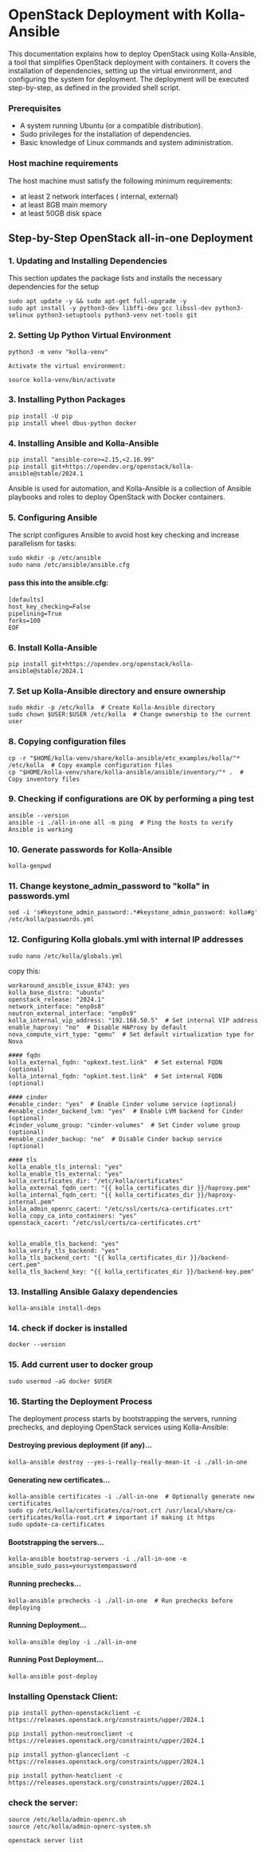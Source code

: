 # OpenStack Deployment with Kolla-Ansible

This documentation explains how to deploy OpenStack using Kolla-Ansible, a tool that simplifies OpenStack deployment with containers. It covers the installation of dependencies, setting up the virtual environment, and configuring the system for deployment. The deployment will be executed step-by-step, as defined in the provided shell script.

### Prerequisites

  - A system running Ubuntu (or a compatible distribution).
  - Sudo privileges for the installation of dependencies.
  - Basic knowledge of Linux commands and system administration.

### Host machine requirements

The host machine must satisfy the following minimum requirements:

   -  at least 2 network interfaces ( internal, external)
   -  at least 8GB main memory
   -  at least 50GB disk space


## Step-by-Step OpenStack all-in-one Deployment

### 1. Updating and Installing Dependencies

This section updates the package lists and installs the necessary dependencies for the setup
```
sudo apt update -y && sudo apt-get full-upgrade -y
sudo apt install -y python3-dev libffi-dev gcc libssl-dev python3-selinux python3-setuptools python3-venv net-tools git
```

### 2. Setting Up Python Virtual Environment
```
python3 -m venv "kolla-venv"

Activate the virtual environment:

source kolla-venv/bin/activate
```
### 3. Installing Python Packages
```
pip install -U pip
pip install wheel dbus-python docker
```
### 4. Installing Ansible and Kolla-Ansible
```
pip install "ansible-core>=2.15,<2.16.99"
pip install git+https://opendev.org/openstack/kolla-ansible@stable/2024.1
```
Ansible is used for automation, and Kolla-Ansible is a collection of Ansible playbooks and roles to deploy OpenStack with Docker containers.

### 5. Configuring Ansible

The script configures Ansible to avoid host key checking and increase parallelism for tasks:
```
sudo mkdir -p /etc/ansible
sudo nano /etc/ansible/ansible.cfg
```
#### pass this into the ansible.cfg:
```
[defaults]
host_key_checking=False
pipelining=True
forks=100
EOF
```

### 6. Install Kolla-Ansible
```
pip install git+https://opendev.org/openstack/kolla-ansible@stable/2024.1
```
### 7. Set up Kolla-Ansible directory and ensure ownership
```
sudo mkdir -p /etc/kolla  # Create Kolla-Ansible directory
sudo chown $USER:$USER /etc/kolla  # Change ownership to the current user
```
### 8. Copying configuration files 
```
cp -r "$HOME/kolla-venv/share/kolla-ansible/etc_examples/kolla/"* /etc/kolla  # Copy example configuration files
cp "$HOME/kolla-venv/share/kolla-ansible/ansible/inventory/"* .  # Copy inventory files
```

### 9. Checking if configurations are OK by performing a ping test
```
ansible --version
ansible -i ./all-in-one all -m ping  # Ping the hosts to verify Ansible is working
```

### 10. Generate passwords for Kolla-Ansible
```
kolla-genpwd
```
### 11. Change keystone_admin_password to "kolla" in passwords.yml
```
sed -i 's#keystone_admin_password:.*#keystone_admin_password: kolla#g' /etc/kolla/passwords.yml 

```
### 12. Configuring Kolla globals.yml with internal IP addresses
```
sudo nano /etc/kolla/globals.yml
```
copy this:
```
workaround_ansible_issue_8743: yes
kolla_base_distro: "ubuntu"
openstack_release: "2024.1"
network_interface: "enp0s8"
neutron_external_interface: "enp0s9"
kolla_internal_vip_address: "192.168.50.5"  # Set internal VIP address
enable_haproxy: "no"  # Disable HAProxy by default
nova_compute_virt_type: "qemu"  # Set default virtualization type for Nova

#### fqdn
kolla_external_fqdn: "opkext.test.link"  # Set external FQDN (optional)
kolla_internal_fqdn: "opkint.test.link"  # Set internal FQDN (optional)

#### cinder
#enable_cinder: "yes"  # Enable Cinder volume service (optional)
#enable_cinder_backend_lvm: "yes"  # Enable LVM backend for Cinder (optional)
#cinder_volume_group: "cinder-volumes"  # Set Cinder volume group (optional)
#enable_cinder_backup: "no"  # Disable Cinder backup service (optional)

#### tls 
kolla_enable_tls_internal: "yes"
kolla_enable_tls_external: "yes"
kolla_certificates_dir: "/etc/kolla/certificates"
kolla_external_fqdn_cert: "{{ kolla_certificates_dir }}/haproxy.pem"
kolla_internal_fqdn_cert: "{{ kolla_certificates_dir }}/haproxy-internal.pem"
kolla_admin_openrc_cacert: "/etc/ssl/certs/ca-certificates.crt"
kolla_copy_ca_into_containers: "yes"
openstack_cacert: "/etc/ssl/certs/ca-certificates.crt"


kolla_enable_tls_backend: "yes"
kolla_verify_tls_backend: "yes"
kolla_tls_backend_cert: "{{ kolla_certificates_dir }}/backend-cert.pem"
kolla_tls_backend_key: "{{ kolla_certificates_dir }}/backend-key.pem"

```
### 13. Installing Ansible Galaxy dependencies
```
kolla-ansible install-deps
```
### 14. check if docker is installed 
```
docker --version
```
### 15. Add current user to docker group 
```
sudo usermod -aG docker $USER
```

### 16. Starting the Deployment Process

The deployment process starts by bootstrapping the servers, running prechecks, and deploying OpenStack services using Kolla-Ansible:

#### Destroying previous deployment (if any)...
```
kolla-ansible destroy --yes-i-really-really-mean-it -i ./all-in-one
```

#### Generating new certificates...
```
kolla-ansible certificates -i ./all-in-one  # Optionally generate new certificates
sudo cp /etc/kolla/certificates/ca/root.crt /usr/local/share/ca-certificates/kolla-root.crt # important if making it https
sudo update-ca-certificates
```
#### Bootstrapping the servers...
```
kolla-ansible bootstrap-servers -i ./all-in-one -e ansible_sudo_pass=yoursystempassword
```
#### Running prechecks...
```
kolla-ansible prechecks -i ./all-in-one  # Run prechecks before deploying

```
####  Running Deployment...
```
kolla-ansible deploy -i ./all-in-one
```
#### Running Post Deployment...
```
kolla-ansible post-deploy
```

### Installing Openstack Client:
```
pip install python-openstackclient -c https://releases.openstack.org/constraints/upper/2024.1

pip install python-neutronclient -c https://releases.openstack.org/constraints/upper/2024.1

pip install python-glanceclient -c https://releases.openstack.org/constraints/upper/2024.1

pip install python-heatclient -c https://releases.openstack.org/constraints/upper/2024.1
```


### check the server:
```
source /etc/kolla/admin-openrc.sh
source /etc/kolla/admin-opnerc-system.sh

openstack server list
```